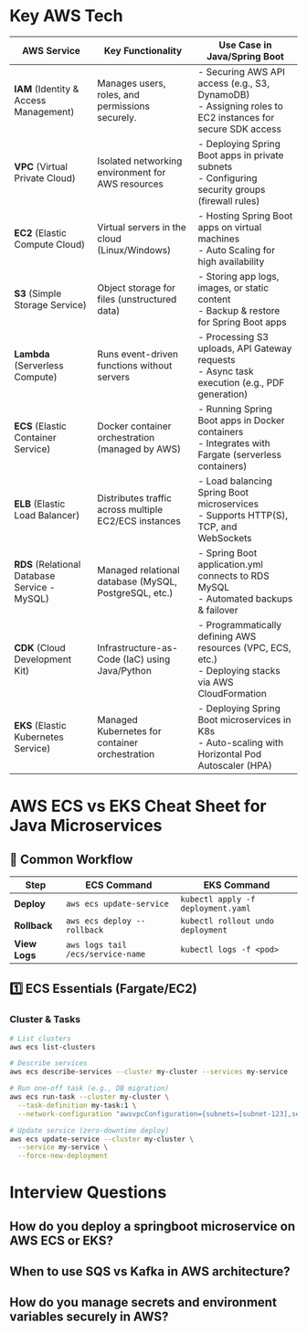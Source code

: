 # Key AWS Tech

| AWS Service                                   | Key Functionality                                     | Use Case in Java/Spring Boot                                                                               |
|-----------------------------------------------|-------------------------------------------------------|------------------------------------------------------------------------------------------------------------|
| **IAM** (Identity & Access Management)        | Manages users, roles, and permissions securely.       | - Securing AWS API access (e.g., S3, DynamoDB)<br>- Assigning roles to EC2 instances for secure SDK access |
| **VPC** (Virtual Private Cloud)               | Isolated networking environment for AWS resources     | - Deploying Spring Boot apps in private subnets<br>- Configuring security groups (firewall rules)          |
| **EC2** (Elastic Compute Cloud)               | Virtual servers in the cloud (Linux/Windows)          | - Hosting Spring Boot apps on virtual machines<br>- Auto Scaling for high availability                     |
| **S3** (Simple Storage Service)               | Object storage for files (unstructured data)          | - Storing app logs, images, or static content<br>- Backup & restore for Spring Boot apps                   |
| **Lambda** (Serverless Compute)               | Runs event-driven functions without servers           | - Processing S3 uploads, API Gateway requests<br>- Async task execution (e.g., PDF generation)             |
| **ECS** (Elastic Container Service)           | Docker container orchestration (managed by AWS)       | - Running Spring Boot apps in Docker containers<br>- Integrates with Fargate (serverless containers)       |
| **ELB** (Elastic Load Balancer)               | Distributes traffic across multiple EC2/ECS instances | - Load balancing Spring Boot microservices<br>- Supports HTTP(S), TCP, and WebSockets                      |
| **RDS** (Relational Database Service - MySQL) | Managed relational database (MySQL, PostgreSQL, etc.) | - Spring Boot application.yml connects to RDS MySQL<br>- Automated backups & failover                      |
| **CDK** (Cloud Development Kit)               | Infrastructure-as-Code (IaC) using Java/Python        | - Programmatically defining AWS resources (VPC, ECS, etc.)<br>- Deploying stacks via AWS CloudFormation    |
| **EKS** (Elastic Kubernetes Service)          | Managed Kubernetes for container orchestration        | - Deploying Spring Boot microservices in K8s<br>- Auto-scaling with Horizontal Pod Autoscaler (HPA)        |

# AWS ECS vs EKS Cheat Sheet for Java Microservices

## 🔄 Common Workflow

| Step          | ECS Command                       | EKS Command                        |
|---------------|-----------------------------------|------------------------------------|
| **Deploy**    | `aws ecs update-service`          | `kubectl apply -f deployment.yaml` |
| **Rollback**  | `aws ecs deploy --rollback`       | `kubectl rollout undo deployment`  |
| **View Logs** | `aws logs tail /ecs/service-name` | `kubectl logs -f <pod>`            |

## 1️⃣ ECS Essentials (Fargate/EC2)

### Cluster & Tasks

```bash
# List clusters
aws ecs list-clusters

# Describe services
aws ecs describe-services --cluster my-cluster --services my-service

# Run one-off task (e.g., DB migration)
aws ecs run-task --cluster my-cluster \
  --task-definition my-task:1 \
  --network-configuration "awsvpcConfiguration={subnets=[subnet-123],securityGroups=[sg-123]}"

# Update service (zero-downtime deploy)
aws ecs update-service --cluster my-cluster \
  --service my-service \
  --force-new-deployment
```

# Interview Questions

## How do you deploy a springboot microservice on AWS ECS or EKS?

## When to use SQS vs Kafka in AWS architecture?

## How do you manage secrets and environment variables securely in AWS?